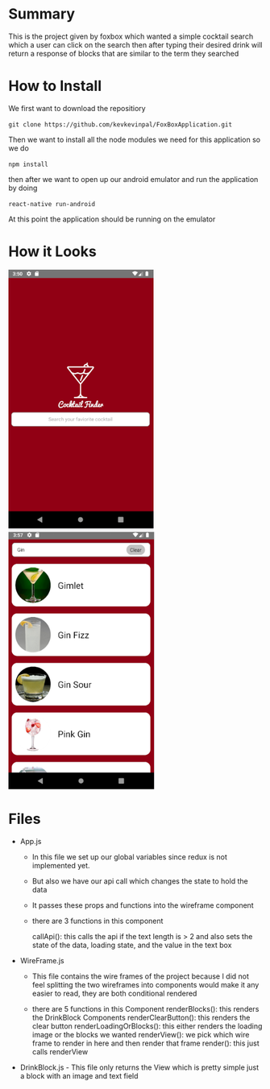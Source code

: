 # Summary
<p>This is the project given by foxbox which wanted a simple cocktail search which a user can click on the search then after typing their desired drink will return a response of blocks that are similar to the term they searched<p>
	

# How to Install
We first want to download the repositiory

`git clone https://github.com/kevkevinpal/FoxBoxApplication.git`

Then we want to install all the node modules we need for this application so we do

`npm install`

then after we want to open up our android emulator and run the application by doing

`react-native run-android`

At this point the application should be running on the emulator

# How it Looks
![Home Page](./assets/images/Readme1.png)
![Search Page](./assets/images/Readme2.png)

# Files
 - App.js
	- In this file we set up our global variables since redux is not implemented yet.
	
	- But also we have our api call which changes the state to hold the data
		
	- It passes these props and functions into the wireframe component
		
	- there are 3 functions in this component
			<p>callApi(): this calls the api if the text length is > 2 and also sets the state of the data, loading state, and the value in the text box<p>

 - WireFrame.js
	- This file contains the wire frames of the project because I did not feel splitting the two wireframes into components would make it any easier to read, they are both conditional rendered
		 
	-  there are 5 functions in this Component
			renderBlocks(): this renders the DrinkBlock Components
			renderClearButton(): this renders the clear button
			renderLoadingOrBlocks(): this either renders the loading image or the blocks we wanted
			renderView(): we pick which wire frame to render in here and then render that frame
			render(): this just calls renderView
			
 - DrinkBlock.js
		- This file only returns the View which is pretty simple just a block with an image and text field


